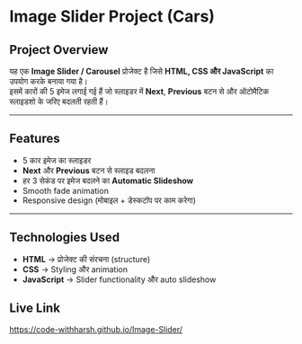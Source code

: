 #  Image Slider Project (Cars)

##  Project Overview
यह एक **Image Slider / Carousel** प्रोजेक्ट है जिसे **HTML, CSS और JavaScript** का उपयोग करके बनाया गया है।  
इसमें कारों की 5 इमेज लगाई गई हैं जो स्लाइडर में **Next**, **Previous** बटन से और ऑटोमैटिक स्लाइडशो के जरिए बदलती रहती हैं।  

---

##  Features
- 5 कार इमेज का स्लाइडर  
- **Next** और **Previous** बटन से स्लाइड बदलना  
- हर 3 सेकंड पर इमेज बदलने का **Automatic Slideshow**  
- Smooth fade animation  
- Responsive design (मोबाइल + डेस्कटॉप पर काम करेगा)  

---

##  Technologies Used
- **HTML** → प्रोजेक्ट की संरचना (structure)  
- **CSS** → Styling और animation  
- **JavaScript** → Slider functionality और auto slideshow  

## Live Link
https://code-withharsh.github.io/Image-Slider/
